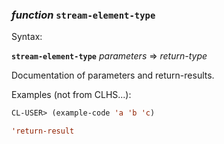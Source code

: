 ### <em>function</em> <strong>`stream-element-type`</strong>

Syntax:

<strong>`stream-element-type`</strong> <em>parameters</em> => <em>return-type</em>

Documentation of parameters and return-results.

Examples (not from CLHS...):

```lisp
CL-USER> (example-code 'a 'b 'c)

'return-result
```
